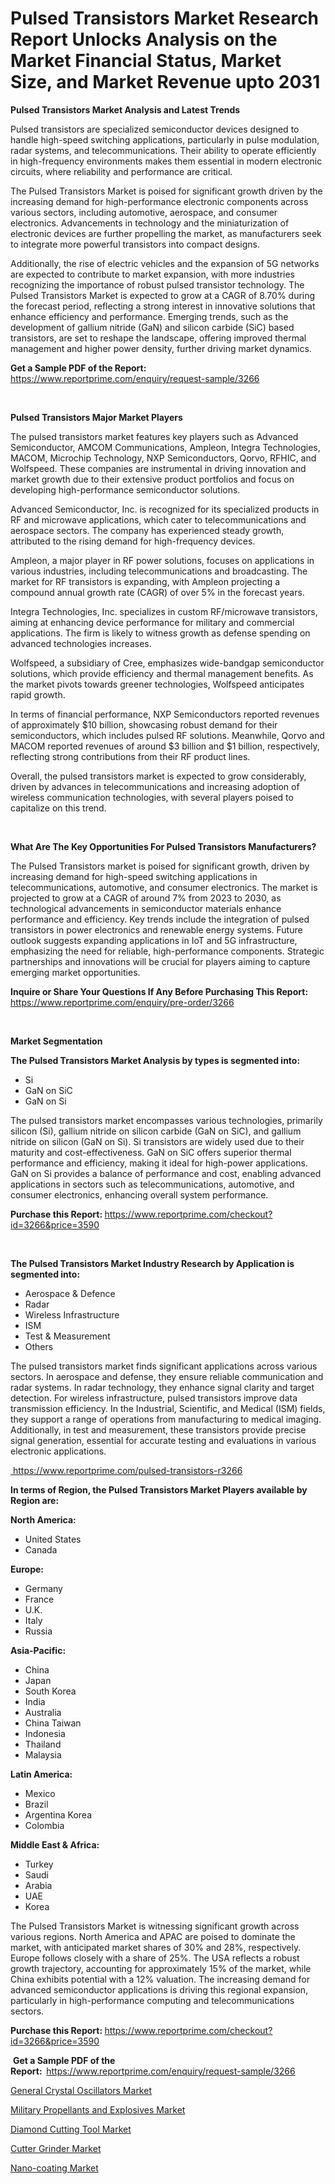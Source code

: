 <p><h1>Pulsed Transistors Market Research Report Unlocks Analysis on the Market Financial Status, Market Size, and Market Revenue upto 2031</h1></p><p><strong>Pulsed Transistors Market Analysis and Latest Trends</strong></p>
<p><p>Pulsed transistors are specialized semiconductor devices designed to handle high-speed switching applications, particularly in pulse modulation, radar systems, and telecommunications. Their ability to operate efficiently in high-frequency environments makes them essential in modern electronic circuits, where reliability and performance are critical.</p><p>The Pulsed Transistors Market is poised for significant growth driven by the increasing demand for high-performance electronic components across various sectors, including automotive, aerospace, and consumer electronics. Advancements in technology and the miniaturization of electronic devices are further propelling the market, as manufacturers seek to integrate more powerful transistors into compact designs. </p><p>Additionally, the rise of electric vehicles and the expansion of 5G networks are expected to contribute to market expansion, with more industries recognizing the importance of robust pulsed transistor technology. The Pulsed Transistors Market is expected to grow at a CAGR of 8.70% during the forecast period, reflecting a strong interest in innovative solutions that enhance efficiency and performance. Emerging trends, such as the development of gallium nitride (GaN) and silicon carbide (SiC) based transistors, are set to reshape the landscape, offering improved thermal management and higher power density, further driving market dynamics.</p></p>
<p><strong>Get a Sample PDF of the Report:&nbsp;</strong> <a href="https://www.reportprime.com/enquiry/request-sample/3266">https://www.reportprime.com/enquiry/request-sample/3266</a></p>
<p>&nbsp;</p>
<p><strong>Pulsed Transistors Major Market Players</strong></p>
<p><p>The pulsed transistors market features key players such as Advanced Semiconductor, AMCOM Communications, Ampleon, Integra Technologies, MACOM, Microchip Technology, NXP Semiconductors, Qorvo, RFHIC, and Wolfspeed. These companies are instrumental in driving innovation and market growth due to their extensive product portfolios and focus on developing high-performance semiconductor solutions.</p><p>Advanced Semiconductor, Inc. is recognized for its specialized products in RF and microwave applications, which cater to telecommunications and aerospace sectors. The company has experienced steady growth, attributed to the rising demand for high-frequency devices.</p><p>Ampleon, a major player in RF power solutions, focuses on applications in various industries, including telecommunications and broadcasting. The market for RF transistors is expanding, with Ampleon projecting a compound annual growth rate (CAGR) of over 5% in the forecast years.</p><p>Integra Technologies, Inc. specializes in custom RF/microwave transistors, aiming at enhancing device performance for military and commercial applications. The firm is likely to witness growth as defense spending on advanced technologies increases.</p><p>Wolfspeed, a subsidiary of Cree, emphasizes wide-bandgap semiconductor solutions, which provide efficiency and thermal management benefits. As the market pivots towards greener technologies, Wolfspeed anticipates rapid growth.</p><p>In terms of financial performance, NXP Semiconductors reported revenues of approximately $10 billion, showcasing robust demand for their semiconductors, which includes pulsed RF solutions. Meanwhile, Qorvo and MACOM reported revenues of around $3 billion and $1 billion, respectively, reflecting strong contributions from their RF product lines.</p><p>Overall, the pulsed transistors market is expected to grow considerably, driven by advances in telecommunications and increasing adoption of wireless communication technologies, with several players poised to capitalize on this trend.</p></p>
<p>&nbsp;</p>
<p><strong>What Are The Key Opportunities For Pulsed Transistors Manufacturers?</strong></p>
<p><p>The Pulsed Transistors market is poised for significant growth, driven by increasing demand for high-speed switching applications in telecommunications, automotive, and consumer electronics. The market is projected to grow at a CAGR of around 7% from 2023 to 2030, as technological advancements in semiconductor materials enhance performance and efficiency. Key trends include the integration of pulsed transistors in power electronics and renewable energy systems. Future outlook suggests expanding applications in IoT and 5G infrastructure, emphasizing the need for reliable, high-performance components. Strategic partnerships and innovations will be crucial for players aiming to capture emerging market opportunities.</p></p>
<p><strong>Inquire or Share Your Questions If Any Before Purchasing This Report:</strong> <a href="https://www.reportprime.com/enquiry/pre-order/3266">https://www.reportprime.com/enquiry/pre-order/3266</a></p>
<p>&nbsp;</p>
<p><strong>Market Segmentation</strong></p>
<p><strong>The Pulsed Transistors Market Analysis by types is segmented into:</strong></p>
<p><ul><li>Si</li><li>GaN on SiC</li><li>GaN on Si</li></ul></p>
<p><p>The pulsed transistors market encompasses various technologies, primarily silicon (Si), gallium nitride on silicon carbide (GaN on SiC), and gallium nitride on silicon (GaN on Si). Si transistors are widely used due to their maturity and cost-effectiveness. GaN on SiC offers superior thermal performance and efficiency, making it ideal for high-power applications. GaN on Si provides a balance of performance and cost, enabling advanced applications in sectors such as telecommunications, automotive, and consumer electronics, enhancing overall system performance.</p></p>
<p><strong>Purchase this Report:&nbsp;</strong><a href="https://www.reportprime.com/checkout?id=3266&price=3590">https://www.reportprime.com/checkout?id=3266&price=3590</a></p>
<p>&nbsp;</p>
<p><strong>The Pulsed Transistors Market Industry Research by Application is segmented into:</strong></p>
<p><ul><li>Aerospace & Defence</li><li>Radar</li><li>Wireless Infrastructure</li><li>ISM</li><li>Test & Measurement</li><li>Others</li></ul></p>
<p><p>The pulsed transistors market finds significant applications across various sectors. In aerospace and defense, they ensure reliable communication and radar systems. In radar technology, they enhance signal clarity and target detection. For wireless infrastructure, pulsed transistors improve data transmission efficiency. In the Industrial, Scientific, and Medical (ISM) fields, they support a range of operations from manufacturing to medical imaging. Additionally, in test and measurement, these transistors provide precise signal generation, essential for accurate testing and evaluations in various electronic applications.</p></p>
<p><a href="https://www.reportprime.com/pulsed-transistors-r3266">&nbsp;https://www.reportprime.com/pulsed-transistors-r3266</a></p>
<p><strong>In terms of Region, the Pulsed Transistors Market Players available by Region are:</strong></p>
<p>
    <p> <strong> North America: </strong>
        <ul>
            <li>United States</li>
            <li>Canada</li>
        </ul>
        </p> 
    <p> <strong> Europe: </strong>
        <ul>
            <li>Germany</li>
            <li>France</li>
            <li>U.K.</li>
            <li>Italy</li>
            <li>Russia</li>
        </ul>
        </p> 
    <p> <strong> Asia-Pacific: </strong>
        <ul>
            <li>China</li>
            <li>Japan</li>
            <li>South Korea</li>
            <li>India</li>
            <li>Australia</li>
            <li>China Taiwan</li>
            <li>Indonesia</li>
            <li>Thailand</li>
            <li>Malaysia</li>
        </ul>
        </p> 
    <p> <strong> Latin America: </strong>
        <ul>
            <li>Mexico</li>
            <li>Brazil</li>
            <li>Argentina Korea</li>
            <li>Colombia</li>
        </ul>
        </p> 
    <p> <strong> Middle East & Africa: </strong>
        <ul>
            <li>Turkey</li>
            <li>Saudi</li>
            <li>Arabia</li>
            <li>UAE</li>
            <li>Korea</li>
        </ul>
    </p>
    </p>
<p><p>The Pulsed Transistors Market is witnessing significant growth across various regions. North America and APAC are poised to dominate the market, with anticipated market shares of 30% and 28%, respectively. Europe follows closely with a share of 25%. The USA reflects a robust growth trajectory, accounting for approximately 15% of the market, while China exhibits potential with a 12% valuation. The increasing demand for advanced semiconductor applications is driving this regional expansion, particularly in high-performance computing and telecommunications sectors.</p></p>
<p><strong>Purchase this Report: </strong><a href="https://www.reportprime.com/checkout?id=3266&price=3590">https://www.reportprime.com/checkout?id=3266&price=3590</a></p>
<p>&nbsp;<strong>Get a Sample PDF of the Report:&nbsp;&nbsp;</strong><a href="https://www.reportprime.com/enquiry/request-sample/3266">https://www.reportprime.com/enquiry/request-sample/3266</a></p>
<p><strong></strong></p>
<p><p><a href="https://github.com/ChiragRp1/Market-Research-Report-List-6/blob/main/general-crystal-oscillators-market.md">General Crystal Oscillators Market</a></p><p><a href="https://issuu.com/reportprime-2/docs/military-propellants-and-explosives_a1e52898f675da">Military Propellants and Explosives Market</a></p><p><a href="https://www.linkedin.com/pulse/what-factors-influence-diamond-cutting-tool-market-coming-s6dbf?trackingId=T7dQIjAVS9esIMd9Jxs9jQ%3D%3D">Diamond Cutting Tool Market</a></p><p><a href="https://www.linkedin.com/pulse/cutter-grinder-market-global-share-ranking-overall-sales-bmnpf?trackingId=ptXlUOF4SPmAZwpRf2G%2FKw%3D%3D">Cutter Grinder Market</a></p><p><a href="https://issuu.com/reportprime-2/docs/nano-coating-market-size-2030.pptx_b6b7155c120d8d">Nano-coating Market</a></p></p>
